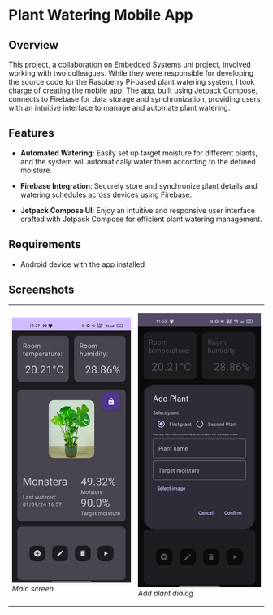 # Plant Watering Mobile App

## Overview

This project, a collaboration on Embedded Systems uni project, involved working with two colleagues. While they were responsible for developing the source code for the Raspberry Pi-based plant watering system, I took charge of creating the mobile app. The app, built using Jetpack Compose, connects to Firebase for data storage and synchronization, providing users with an intuitive interface to manage and automate plant watering.


## Features

- **Automated Watering**: Easily set up target moisture for different plants, and the system will automatically water them according to the defined moisture.

- **Firebase Integration**: Securely store and synchronize plant details and watering schedules across devices using Firebase.

- **Jetpack Compose UI**: Enjoy an intuitive and responsive user interface crafted with Jetpack Compose for efficient plant watering management.

## Requirements

- Android device with the app installed

## Screenshots

<table>
<tr>
<td>

![Main screen](readme_src/main_screen.png)
*Main screen*

</td>
<td>

![Add screen](readme_src/add_screen.png)
*Add plant dialog*


</td>
</tr>







